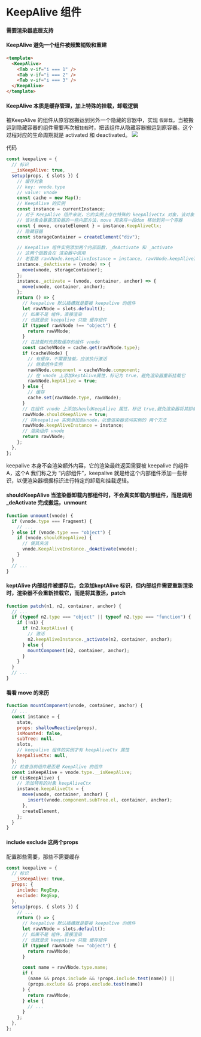 # KeepAlive 组件
#### 需要渲染器底层支持
#### KeepAlive 避免一个组件被频繁销毁和重建
```html
<template>
  <KeepAlive>
    <Tab v-if="i === 1" />
    <Tab v-if="i === 2" />
    <Tab v-if="i === 3" />
  </KeepAlive>
</template>
```
#### KeepAlive 本质是缓存管理，加上特殊的挂载，卸载逻辑
被KeepAlive 的组件从原容器搬运到另外一个隐藏的容器中，实现 `假卸载`，当被搬运到隐藏容器的组件需要再次被`挂载`时，把该组件从隐藏容器搬运到原容器。这个过程对应的生命周期就是 activated 和 deactivated。
![](Pasted%20image%2020220330221152.png)

代码
```js
const keepalive = {
  // 标识
  __isKeepAlive: true,
  setup(props, { slots }) {
    // 缓存对象
    // key: vnode.type
    // value: vnode
    const cache = new Map();
    // KeepAlive 的实例
    const instance = currentInstance;
    // 对于 KeepAlive 组件来说，它的实例上存在特殊的 keepAliveCtx 对象，该对象由渲染器注入
    // 该对象会暴露渲染器的一些内部方法，move 用来将一段dom 移动到另一个容器
    const { move, createElement } = instance.KeepAliveCtx;
    // 隐藏容器
    const storageContainer = createElement("div");

    // KeepAlive 组件实例添加两个内部函数，_deActivate 和 _activate
    // 这两个函数会在 渲染器中调用
    // 老套路 rawVNode.keepAliveInstance = instance, rawVNode.keepAliveInstance._activate(...)
    instance._deActivate = (vnode) => {
      move(vnode, storageContainer);
    };
    instance._activate = (vnode, container, anchor) => {
      move(vnode, container, anchor);
    };
    return () => {
      // keepalive 默认插槽就是要被 keepalive 的组件
      let rawVNode = slots.default();
      // 如果不是 组件，直接渲染
      // 也就是说 keepalive 只能 缓存组件
      if (typeof rawVNode !== "object") {
        return rawVNode;
      }
      // 在挂载时先获取缓存的组件 vnode
      const cacheVNode = cache.get(rawVNode.type);
      if (cacheVNode) {
        // 有缓存，不需要挂载，应该执行激活
        // 继承组件实例
        rawVNode.component = cacheVNode.component;
        // 在 vnode 上添加keptAlive属性，标记为 true，避免渲染器重新挂载它
        rawVNode.keptAlive = true;
      } else {
        // 缓存
        cache.set(rawVNode.type, rawVNode);
      }
      // 在组件 vnode 上添加shouldKeepAlive 属性，标记 true,避免渲染器将其卸载
      rawVNode.shouldKeepAlive = true;
      // 将keepalive 实例添加到vnode，以便渲染器访问实例的 两个方法
      rawVNode.keepAliveInstance = instance;
      // 渲染组件 vnode
      return rawVNode;
    };
  },
};

```
keepalive 本身不会渲染额外内容，它的渲染最终返回需要被 keepalive 的组件A，这个A 我们称之为 “内部组件”，keepalive 就是给这个内部组件添加一些标识，以便渲染器根据标识进行特定的卸载和挂载逻辑。
#### shouldKeepAlive 当渲染器卸载内部组件时，不会真实卸载内部组件，而是调用_deActivate 完成搬运，unmount
```js
function unmount(vnode) {
  if (vnode.type === Fragment) {
    // ...
  } else if (vnode.type === "object") {
    if (vnode.shouldKeepAlive) {
      // 使其失活
      vnode.KeepAliveInstance._deActivate(vnode);
    }
  }
  // ...
}
```
#### keptAlive 内部组件被缓存后，会添加keptAlive 标识，但内部组件需要重新渲染时，渲染器不会重新挂载它，而是将其激活，patch
```js
function patch(n1, n2, container, anchor) {
  // ...
  if (typeof n2.type === "object" || typeof n2.type === "function") {
    if (!n1) {
      if (n2.keptAlive) {
        // 激活
        n2.keepAliveInstance._activate(n2, container, anchor);
      } else {
        mountComponent(n2, container, anchor);
      }
    }
  }
  // ...
}
```
#### 看看 move 的来历
```js
function mountComponent(vnode, container, anchor) {
  // ...
  const instance = {
    state,
    props: shallowReactive(props),
    isMounted: false,
    subTree: null,
    slots,
    // keepalive 组件的实例才有 keepAliveCtx 属性
    keepAliveCtx: null,
  };
  // 检查当前组件是否是 KeepAlive 的组件
  const isKeepAlive = vnode.type.__isKeepAlive;
  if (isKeepAlive) {
    // 添加特有的对象 keepAliveCtx
    instance.keepAliveCtx = {
      move(vnode, container, anchor) {
        insert(vnode.component.subTree.el, container, anchor);
      },
      createElement,
    };
  }
}
```

#### include exclude 这两个props
配置那些需要，那些不需要缓存
```js
const keepalive = {
  // 标识
  __isKeepAlive: true,
  props: {
    include: RegExp,
    exclude: RegExp,
  },
  setup(props, { slots }) {
    // ...
    return () => {
      // keepalive 默认插槽就是要被 keepalive 的组件
      let rawVNode = slots.default();
      // 如果不是 组件，直接渲染
      // 也就是说 keepalive 只能 缓存组件
      if (typeof rawVNode !== "object") {
        return rawVNode;
      }

      const name = rawVNode.type.name;
      if (
        (name && props.include && !props.include.test(name)) ||
        (props.exclude && props.exclude.test(name))
      ) {
        return rawVNode;
      } else {
        // ...
      }
    };
  },
};
```

